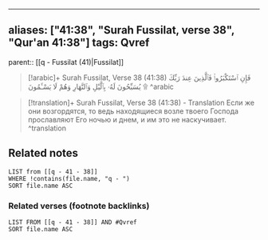
---
aliases: ["41:38", "Surah Fussilat, verse 38", "Qur'an 41:38"]
tags: Qvref
---

parent:: [[q - Fussilat (41)|Fussilat]]

> [!arabic]+ Surah Fussilat, Verse 38 (41:38)
> <span class="quran-arabic">فَإِنِ ٱسْتَكْبَرُوا۟ فَٱلَّذِينَ عِندَ رَبِّكَ يُسَبِّحُونَ لَهُۥ بِٱلَّيْلِ وَٱلنَّهَارِ وَهُمْ لَا يَسْـَٔمُونَ ۩</span>
^arabic

> [!translation]+ Surah Fussilat, Verse 38 (41:38) - Translation
> Если же они возгордятся, то ведь находящиеся возле твоего Господа прославляют Его ночью и днем, и им это не наскучивает.
^translation



## Related notes
```dataview
LIST from [[q - 41 - 38]]
WHERE !contains(file.name, "q - ")
SORT file.name ASC
```

### Related verses (footnote backlinks)
```dataview
LIST FROM [[q - 41 - 38]] AND #Qvref
SORT file.name ASC
```

